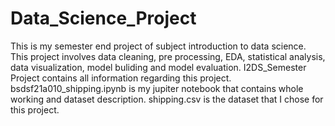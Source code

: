 # Data_Science_Project
This is my semester end project of subject introduction to data science. 
This project involves data cleaning, pre processing, EDA, statistical analysis, data visualization, model buliding and model evaluation.
I2DS_Semester Project contains all information regarding this project.
bsdsf21a010_shipping.ipynb is my jupiter notebook that contains whole working and dataset description.
shipping.csv is the dataset that I chose for this project.

